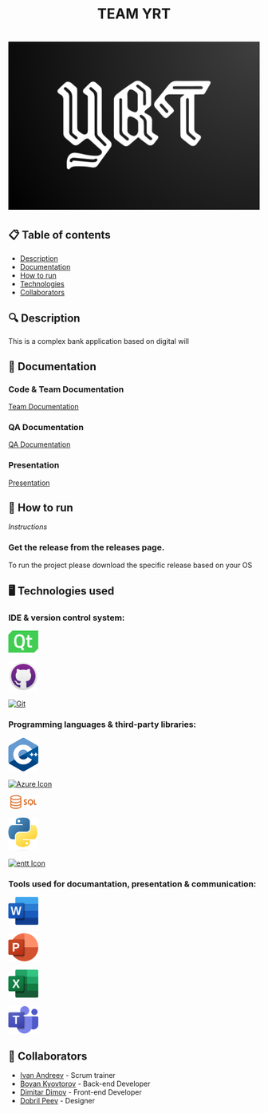<h1 align="center"> TEAM YRT <h1>

<div align="center"> <img src="resources/logo.png" alt="YRT" /> </div>

## 📋 Table of contents
  - [Description](#description)
  - [Documentation](#docs)
  - [How to run](#install)
  - [Technologies](#technologies)
  - [Collaborators](#collaborators)

## 🔍 Description <a name="description"></a>
<p> This is a complex bank application based on digital will</p>

## 📃 Documentation <a name="docs"></a>
### Code & Team Documentation

[Team Documentation](https://github.com/IVAndreev21/YRT/blob/main/Documents/YRT_Documentation.docx)

### QA Documentation
[QA Documentation](https://github.com/IVAndreev21/YRT/blob/main/Documents/YRT_QA_documentation.xlsx)
  

### Presentation
[Presentation](https://github.com/IVAndreev21/YRT/blob/main/Documents/YRT.pptx)

## 🚀 How to run <a name="install"></a>
*Instructions*

### Get the release from the releases page.
To run the project please download the specific release based on your OS
  

## 🖥️ Technologies used <a name="technologies"></a>
### IDE & version control system:

<a href="https://www.qt.io/product/development-tools"><img src="resources/QT-logo.png" alt="qt creator" width="60"/></a>

<a href="https://github.com/"><img src="resources/github-desktop-logo.png" alt="GitHub Icon" width="60"/></a>

<a href="https://git-scm.com/"><img src="resources/git-logo.png" alt="Git" width="60"/></a>

### Programming languages & third-party libraries:

<a href="https://cplusplus.com/"><img src="resources/cpp-icon.png" alt="CPP Icon" width="60"/></a>

<a href="https://azure.microsoft.com/en-us"> <img src="resources/azure-icon.webp" alt="Azure Icon" width="60"/></a>

<a href=""> <img src="resources/SQL-logo.png" alt="SQL" width="60"/></a>


<a href="https:://python.org"> <img src="resources/Python-logo.png" alt="premake Icon" width="60"/></a>

<a href="https://www.mysql.com/"> <img src="Mysql-logo.png" alt="entt Icon" width="60"/></a>


### Tools used for documantation, presentation & communication:

<a href="https://www.microsoft.com/en-ww/microsoft-365/word?activetab=tabs%3afaqheaderregion3"><img src="resources/word-logo.png" alt="Word Icon" width="60"/></a>


<a href="https://www.microsoft.com/en-ww/microsoft-365/powerpoint"><img src="resources/powerpoint-logo.png" alt="PowerPoint Icon" width="60"/></a>

<a href="https://www.microsoft.com/en-ww/microsoft-365/excel"><img src="resources/excel-logo.png" alt="Excel Icon" width="60"/></a>

<a href="https://www.microsoft.com/en-us/microsoft-teams/group-chat-software"><img src="resources/teams-logo.png" alt="Teams Icon" width="60"/></a>


## 🧑 Collaborators <a name="collaborators"></a>
- [Ivan Andreev](https://github.com/IVAndreev21) - Scrum trainer 
- [Boyan Kyovtorov](https://github.com/BKKyovtorov21) - Back-end Developer
- [Dimitar Dimov](https://github.com/DRDimov21) - Front-end Developer
- [Dobril Peev](https://github.com/DDpeev21) - Designer
